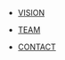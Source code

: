 <!-- 侧边栏 docs/_navbar.md -->
- [VISION](INTRO/NAVBAR/Vision.md)



- [TEAM](INTRO/NAVBAR/Team.md)



- [CONTACT](INTRO/NAVBAR/Contact.md)
